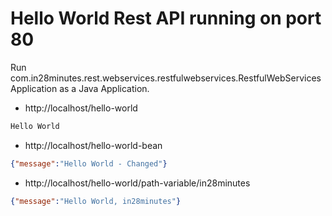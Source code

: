 # Hello World Rest API running on port 80

Run com.in28minutes.rest.webservices.restfulwebservices.RestfulWebServicesApplication as a Java Application.

- http://localhost/hello-world

```txt
Hello World
```

- http://localhost/hello-world-bean

```json
{"message":"Hello World - Changed"}
```

- http://localhost/hello-world/path-variable/in28minutes

```json
{"message":"Hello World, in28minutes"}
```


